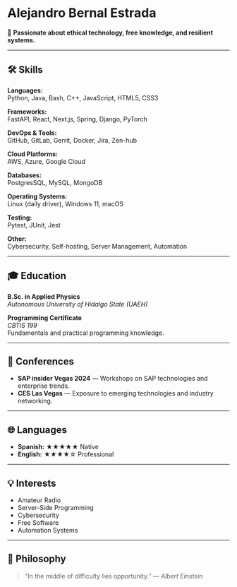 # Alejandro Bernal Estrada

📖 **Passionate about ethical technology, free knowledge, and resilient systems.**

---

## 🛠️ Skills

**Languages:**  
Python, Java, Bash, C++, JavaScript, HTML5, CSS3

**Frameworks:**  
FastAPI, React, Next.js, Spring, Django, PyTorch

**DevOps & Tools:**  
GitHub, GitLab, Gerrit, Docker, Jira, Zen-hub

**Cloud Platforms:**  
AWS, Azure, Google Cloud

**Databases:**  
PostgresSQL, MySQL, MongoDB

**Operating Systems:**  
Linux (daily driver), Windows 11, macOS

**Testing:**  
Pytest, JUnit, Jest

**Other:**  
Cybersecurity, Self-hosting, Server Management, Automation

---

## 🎓 Education

**B.Sc. in Applied Physics**  
*Autonomous University of Hidalgo State (UAEH)*

**Programming Certificate**  
*CBTIS 199*  
Fundamentals and practical programming knowledge.

---

## 📅 Conferences

- **SAP insider Vegas 2024** — Workshops on SAP technologies and enterprise trends.  
- **CES Las Vegas** — Exposure to emerging technologies and industry networking.

---

## 🌐 Languages

- **Spanish:** ★★★★★ Native  
- **English:** ★★★★☆ Professional

---

## 💡 Interests

- Amateur Radio  
- Server-Side Programming  
- Cybersecurity  
- Free Software  
- Automation Systems

---

## 🧭 Philosophy

> “In the middle of difficulty lies opportunity.” — *Albert Einstein*

